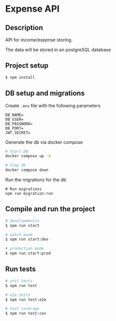 # Expense API


## Description
API for income/expense storing.

The data will be stored in an postgreSQL database

## Project setup

```bash
$ npm install
```

## DB setup and migrations

Create `.env` file with the following parameters
```
DB_NAME=
DB_USER=
DB_PASSWORD=
DB_PORT=
JWT_SECRET=
```

Generate the db via docker compose
```bash
# Start DB
docker compose up -d

# Stop db
docker compose down
```

Run the migrations for the db
```
# Run migrations
npm run migration:run
```

## Compile and run the project

```bash
# developmentin
$ npm run start

# watch mode
$ npm run start:dev

# production mode
$ npm run start:prod
```

## Run tests

```bash
# unit tests
$ npm run test

# e2e tests
$ npm run test:e2e

# test coverage
$ npm run test:cov
```
